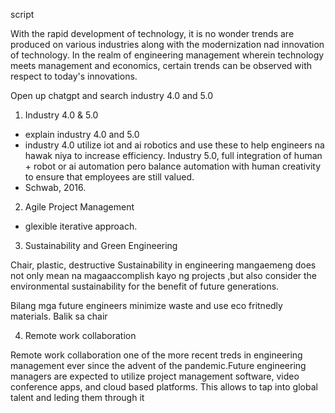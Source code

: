 script

With the rapid development of technology, it is no wonder trends are produced on various industries along with the modernization nad innovation of technology. In the realm of engineering management wherein technology meets management and economics, certain trends can be observed with respect to today's innovations.

Open up chatgpt and search industry 4.0 and 5.0

1. Industry 4.0 & 5.0 
- explain industry 4.0 and 5.0
- industry 4.0 utilize iot and ai robotics and use these to help engineers na hawak niya to increase efficiency. Industry 5.0, full integration of human + robot or ai automation pero balance automation with human creativity to ensure that employees are still valued.
- Schwab, 2016.

2. Agile Project Management
- glexible iterative approach. 

3. Sustainability and Green Engineering

Chair, plastic, destructive
Sustainability in engineering mangaemeng does not only mean na magaaccomplish kayo ng projects ,but also consider  the environmental sustainability for the benefit of future generations.

Bilang mga future engineers
minimize waste and use eco fritnedly materials. Balik sa chair

4. Remote work collaboration

Remote work collaboration one of the more recent treds in engineering management ever since the advent of the pandemic.Future engineering managers are expected to utilize project management software, video conference apps, and cloud based platforms. This allows to tap into global talent and leding them through it